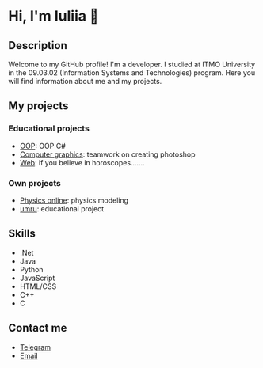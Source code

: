 # Hi, I'm Iuliia 👋

## Description
Welcome to my GitHub profile! I'm a developer. I studied at ITMO University in the 09.03.02 (Information Systems and Technologies) program. Here you will find information about me and my projects.

## My projects
### Educational projects
- [OOP](https://github.com/zi2p/O-oop): OOP C#
- [Computer graphics](https://github.com/zi2p/Sharposhop): teamwork on creating photoshop
- [Web](https://github.com/zi2p/R-Web): if you believe in horoscopes.......

### Own projects
- [Physics online](https://github.com/zi2p/publicMS): physics modeling
- [umru](https://github.com/zi2p/UmRu): educational project

## Skills
- .Net
- Java
- Python
- JavaScript
- HTML/CSS
- C++
- C

## Contact me
- [Telegram](https://t.me/gedrargerym)
- [Email](shiza2112@gmail.com)
